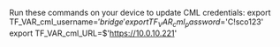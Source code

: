 Run these commands on your device to update CML credentials:
export TF_VAR_cml_username=$'bridge'
export TF_VAR_cml_password=$'C!sco123'
export TF_VAR_cml_URL=$'https://10.0.10.221'



